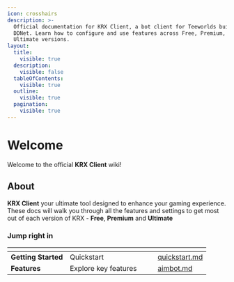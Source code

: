 ```yaml
---
icon: crosshairs
description: >-
  Official documentation for KRX Client, a bot client for Teeworlds built on
  DDNet. Learn how to configure and use features across Free, Premium, and
  Ultimate versions.
layout:
  title:
    visible: true
  description:
    visible: false
  tableOfContents:
    visible: true
  outline:
    visible: true
  pagination:
    visible: true
---
```


# Welcome

Welcome to the official **KRX Client** wiki!

## About

**KRX Client** your ultimate tool designed to enhance your gaming experience. These docs will walk you through all the features and settings to get most out of each version of KRX - **Free**, **Premium** and **Ultimate**

### Jump right in

<table data-view="cards"><thead><tr><th></th><th></th><th data-hidden data-card-cover data-type="files"></th><th data-hidden></th><th data-hidden data-card-target data-type="content-ref"></th></tr></thead><tbody><tr><td><strong>Getting Started</strong></td><td>Quickstart</td><td></td><td></td><td><a href="getting-started/quickstart.md">quickstart.md</a></td></tr><tr><td><strong>Features</strong></td><td>Explore key features</td><td></td><td></td><td><a href="features/aimbot.md">aimbot.md</a></td></tr></tbody></table>
